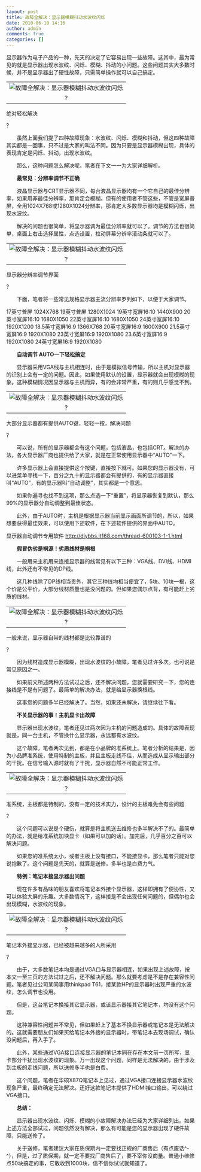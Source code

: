 ```yaml
---
layout: post
title: 故障全解决：显示器模糊抖动水波纹闪烁
date: 2010-06-10 14:16
author: admin
comments: true
categories: []
---
```

显示器作为电子产品的一种，先天的决定了它容易出现一些故障。这其中，最为常见的就是显示器出现水波纹、闪烁、模糊、抖动的小问题。这些问题其实大多数时候，并不是显示器出了硬性故障，只需简单操作就可以自己搞定。
<table border="0" cellspacing="4" cellpadding="1" align="center">
<tbody>
<tr>
<td align="center" valign="top"><img src="http://i1.sinaimg.cn/IT/cr/2010/0306/1093249041.jpg" alt="故障全解决：显示器模糊抖动水波纹闪烁" /></td>
</tr>
<tr>
<td align="center" valign="top">?</td>
</tr>
</tbody>
</table>
<p id="img7861829">
绝对轻松解决</p>
?

　　虽然上面我们提了四种故障现象：水波纹、闪烁、模糊和抖动，但这四种故障其实都是一回事，只不过是大家的叫法不同。因为只要是显示器模糊出现，具体的表现肯定是闪烁、抖动，出现水波纹。

　　那么，这种问题怎么解决呢，笔者在下文一一为大家详细解析。

　　<strong>最常见：分辨率调节不正确</strong>

　　液晶显示器与CRT显示器不同，每台液晶显示器均有一个它自己的最佳分辨率，如果用非最佳分辨率，那肯定会模糊。但有的使用者不管这些，不管是宽屏普屏，全用1024X768或1280X1024分辨率，那肯定大多数显示器均是模糊闪烁，出现水波纹。

　　解决的问题也很简单，将显示器调为最佳分辨率就可以了。调节的方法也很简单，桌面上右击选择属性，点选设置，拉动屏幕分辨率滚动条就可以了。
<table border="0" cellspacing="4" cellpadding="1" align="center">
<tbody>
<tr>
<td align="center" valign="top"><img src="http://i3.sinaimg.cn/IT/h/2010-03-06/1267806498_4F8GTR.jpg" alt="故障全解决：显示器模糊抖动水波纹闪烁" /></td>
</tr>
<tr>
<td align="center" valign="top">?</td>
</tr>
</tbody>
</table>
<p id="img3108695">
显示器分辨率调节界面</p>
?

　　下面，笔者将一些常见规格显示器主流分辨率罗列如下，以便于大家调节。

17英寸普屏 1024X768
19英寸普屏 1280X1024
19英寸宽屏16:10 1440X900
20英寸宽屏16:10 1680X1050
22英寸宽屏16:10 1680X1050
24英寸宽屏16:10 1920X1200
18.5英寸宽屏16:9 1366X768
20英寸宽屏16:9 1600X900
21.5英寸宽屏16:9 1920X1080
23英寸宽屏16:9 1920X1080
23.6英寸宽屏16:9 1920X1080
24英寸宽屏16:9 1920X1080

　　<strong>自动调节 AUTO一下轻松搞定</strong>

　　显示器采用VGA线与主机相连时，由于是模拟信号传输，所以主机对显示器的识别上会有一定的问题。因此，如果使用默认的设置，显示器就会出现模糊的现象。这种模糊情况因显示器与主机而异，有的会非常严重，有的则几乎感觉不到。
<table border="0" cellspacing="4" cellpadding="1" align="center">
<tbody>
<tr>
<td align="center" valign="top"><img src="http://i0.sinaimg.cn/IT/h/2010-03-06/1267806498_YOl1lC.jpg" alt="故障全解决：显示器模糊抖动水波纹闪烁" /></td>
</tr>
<tr>
<td align="center" valign="top">?</td>
</tr>
</tbody>
</table>
<p id="img9140245">
大部分显示器都有提供AUTO键，轻轻一按，解决问题</p>
?

　　可以说，所有的显示器都会有这个问题，包括液晶，也包括CRT。解决的办法，各大显示器厂商也提供给了大家，就是在正常使用显示器中“AUTO”一下。

　　许多显示器上会直接提供这个按键，直接按下就可。如果您的显示器没有，可以进菜单寻找一下，百分之九十的显示器都会有提供的，有的显示器直接叫“AUTO”，有的显示器叫“自动调整”，其实都是一个意思。

　　如果你遍寻也找不到这项，那么点选一下“重置”，将显示器恢复到默认，那么99%的显示器分自动调整到最佳状态。

　　此外，由于AUTO时，主机是根据显示器当前显示画面所调节的，所以，如果想要获得最佳效果，可以使用下述软件，在下述软件提供的界面中AUTO。

显示器自动调节专用软件
http://diybbs.it168.com/thread-600103-1-1.html

　　<strong>假冒伪劣是祸源！劣质线材是祸根</strong>

　　一般用来主机用来连接显示器的线常见有以下三种：VGA线、DVI线、HDMI线，此外还有不常见的DP线。

　　这几种线除了DP线相当贵外，其它三种线均相当便宜了，5块、10块一根，这个价是公平价，大部分线材质量也是没问题的。但如果您偶尔点背，有可能赶上劣质的线材。
<table border="0" cellspacing="4" cellpadding="1" align="center">
<tbody>
<tr>
<td align="center" valign="top"><img src="http://i2.sinaimg.cn/IT/h/2010-03-06/1267806498_vzEvRm.jpg" alt="故障全解决：显示器模糊抖动水波纹闪烁" /></td>
</tr>
<tr>
<td align="center" valign="top">?</td>
</tr>
</tbody>
</table>
<p id="img247339">
一般来说，显示器自带的线材都是比较靠谱的</p>
?

　　因为线材造成显示器模糊，出现水波纹的小故障，笔者见过许多次。也可说是常见原因之一。

　　如果前文所述两种方法试过之后，还不解决问题，您就需要研究一下，您的连接线是不是有问题了。最简单的解决办法，就是给显示器换根线。

　　这事您的问题多半已经解决了。当然，如果还未解决，请继续往下看。

　　<strong>不关显示器的事！主机显卡出故障</strong>

　　显示器出现水波纹，笔者还见过两次因为主机的问题造成的。具体的故障表现就是，同一台主机，不管换什么显示器，永远都有水波纹。

　　这个故障，笔者两次见到，都是在小品牌的准系统上。笔者分析的结果是，因为小品牌准系统，使用特制的主板，并且主板走线不佳，从而造成从显示输出部分的干扰。在信号输入源时就有了干扰，显示器自然不可能正常工作。
<table border="0" cellspacing="4" cellpadding="1" align="center">
<tbody>
<tr>
<td align="center" valign="top"><img src="http://i0.sinaimg.cn/IT/h/2010-03-06/1267806498_YcJNq7.jpg" alt="故障全解决：显示器模糊抖动水波纹闪烁" /></td>
</tr>
<tr>
<td align="center" valign="top">?</td>
</tr>
</tbody>
</table>
<p id="img4938919">
准系统，主板都是特制的，没有一定的技术实力，设计的主板难免会有些问题</p>
?

　　这个问题可以说是个硬伤，就算是将主机送去维修也多半解决不了的。最简单的办法，就是给准系统加块显卡（如果可以加的话）。加完后，几乎百分之百可以解决问题。

　　如果您的准系统太小，或者主板上没有接口，不能接显卡，那么笔者只能对您说抱歉了。这个问题是先天的，就算是送修，多半也是白费力气。

　　<strong>特例：笔记本接显示器出问题</strong>

　　现在许多有品味的朋友喜欢将笔记本外接个显示器，这样即拥有了便协性，又可以体验大屏的乐趣。大多数情况下，这样接是不会出现任何问题的，但偶尔也会出现模糊，水波纹的现象。
<table border="0" cellspacing="4" cellpadding="1" align="center">
<tbody>
<tr>
<td align="center" valign="top"><img src="http://i0.sinaimg.cn/IT/h/2010-03-06/1267806498_Mgan3R.jpg" alt="故障全解决：显示器模糊抖动水波纹闪烁" /></td>
</tr>
<tr>
<td align="center" valign="top">?</td>
</tr>
</tbody>
</table>
<p id="img8435088">
笔记本外接显示器，已经被越来越多的人所采用</p>
?

　　由于，大多数笔记本均是通过VGA口与显示器相连，如果出现上述故障，按本文一至三页的方法试过之后，还不解决问题。那么就要考虑是不是存在兼容性问题。笔者见过公司某同事用thinkpad T61，接某款HP的显示器时出现严重的水波纹，怎么调节也没用。

　　但是，这台笔记本换接其它显示器，或该显示器接其它笔记本，均没有这个问题。

　　这种兼容性问题并不常见，但如果赶上了基本不换显示器或笔记本是无法解决的。这就需要朋友们如果买给笔记本外接的显示器时，带笔记本去现场调试，确认没问题后，再入手了。

　　此外，某些通过VGA接口连接显示器的笔记本同在存在本文前一页所写，显卡部分干扰出现水波纹的现象。万一出现这个问题，同样是无法解决的，由于涉及到主板的走线问题，所以送修多半也是白费。

　　这个问题，笔者在华硕X87Q笔记本上见过，通过VGA接口连接显示器水波纹现象严重，最终确定无法解决。还好这款笔记本提供了HDMI接口输出，可以绕过VGA接口。

　　<strong>总结：</strong>

　　显示器出现水波纹、闪烁、模糊的小故障解决办法已经为大家详细列出。如果上述方法全部试过，问题依然没有解决，那么有可能是您的显示器出现了硬件故障，只能送修了。

　　关于送修，笔者建议大家在质保期内一定要找正规的厂商售后（有点废话^-^），但是，过了质保期，就一定不要找厂商售后了，要不宰你没商量。普通小维修点50块搞定的事，它敢收到1000块，信不信你试试就知道了。
